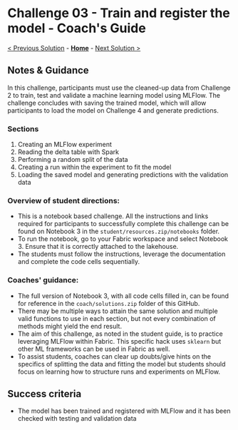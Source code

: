 # Challenge 03 - Train and register the model - Coach's Guide 

[< Previous Solution](./Solution-02.md) - **[Home](./README.md)** - [Next Solution >](./Solution-04.md)

## Notes & Guidance

In this challenge, participants must use the cleaned-up data from Challenge 2 to train, test and validate a machine learning model using MLFlow. The challenge concludes with saving the trained model, which will allow participants to load the model on Challenge 4 and generate predictions.

### Sections
1. Creating an MLFlow experiment
2. Reading the delta table with Spark
3. Performing a random split of the data
4. Creating a run within the experiment to fit the model
5. Loading the saved model and generating predictions with the validation data

### Overview of student directions:
- This is a notebook based challenge. All the instructions and links required for participants to successfully complete this challenge can be found on Notebook 3 in the `student/resources.zip/notebooks` folder.
- To run the notebook, go to your Fabric workspace and select Notebook 3. Ensure that it is correctly attached to the lakehouse.
- The students must follow the instructions, leverage the documentation and complete the code cells sequentially.

### Coaches' guidance:
- The full version of Notebook 3, with all code cells filled in, can be found for reference in the `coach/solutions.zip` folder of this GitHub.
- There may be multiple ways to attain the same solution and multiple valid functions to use in each section, but not every combination of methods might yield the end result.
- The aim of this challenge, as noted in the student guide, is to practice leveraging MLFlow within Fabric. This specific hack uses `sklearn` but other ML frameworks can be used in Fabric as well.
- To assist students, coaches can clear up doubts/give hints on the specifics of splitting the data and fitting the model but students should focus on learning how to structure runs and experiments on MLFlow.

## Success criteria
  - The model has been trained and registered with MLFlow and it has been checked with testing and validation data
